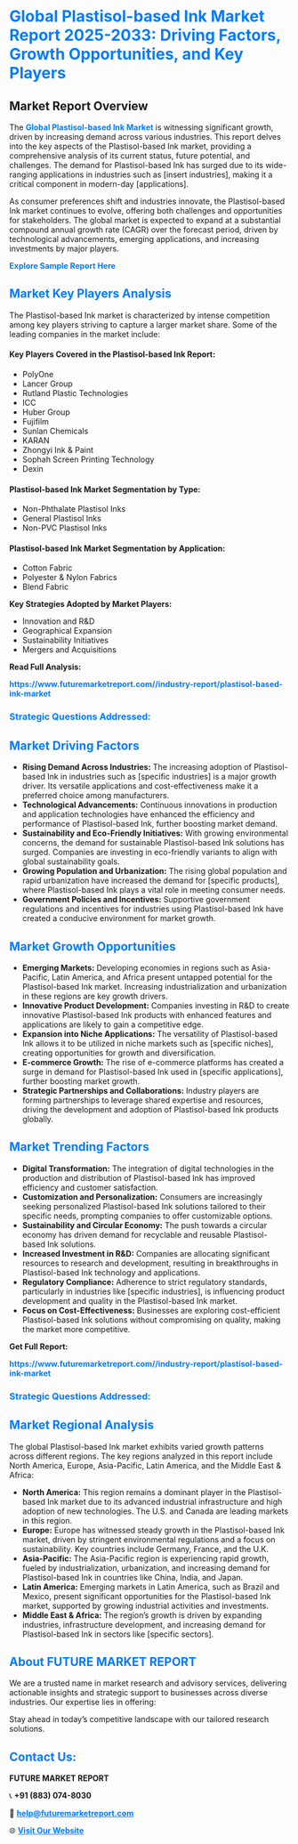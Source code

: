 <h1 style="color: #007BFF;">Global Plastisol-based Ink Market Report 2025-2033: Driving Factors, Growth Opportunities, and Key Players</h1>

<section id="overview">
<h2>Market Report Overview</h2>
<p>The <a href="https://www.futuremarketreport.com//industry-report/plastisol-based-ink-market" style="color: #007BFF; text-decoration: none;"><strong>Global Plastisol-based Ink Market</strong></a> is witnessing significant growth, driven by increasing demand across various industries. This report delves into the key aspects of the Plastisol-based Ink market, providing a comprehensive analysis of its current status, future potential, and challenges. The demand for Plastisol-based Ink has surged due to its wide-ranging applications in industries such as [insert industries], making it a critical component in modern-day [applications].</p>
<p>As consumer preferences shift and industries innovate, the Plastisol-based Ink market continues to evolve, offering both challenges and opportunities for stakeholders. The global market is expected to expand at a substantial compound annual growth rate (CAGR) over the forecast period, driven by technological advancements, emerging applications, and increasing investments by major players.</p>
</section>

<section id="overview">
<p><a href="https://www.futuremarketreport.com//request-sample/reportId=57547" style="color: #007BFF; text-decoration: none;"><strong>Explore Sample Report Here</strong></a></p>
</section>

<section id="key-players">
<h2 style="color: #007BFF;">Market Key Players Analysis</h2>
<p>The Plastisol-based Ink market is characterized by intense competition among key players striving to capture a larger market share. Some of the leading companies in the market include:</p>
<h4>Key Players Covered in the Plastisol-based Ink Report:</h4>
<ul><li>PolyOne</li><li>Lancer Group</li><li>Rutland Plastic Technologies</li><li>ICC</li><li>Huber Group</li><li>Fujifilm</li><li>Sunlan Chemicals</li><li>KARAN</li><li>Zhongyi Ink &amp; Paint</li><li>Sophah Screen Printing Technology</li><li>Dexin</li></ul>
<h4>Plastisol-based Ink Market Segmentation by Type:</h4>
<ul><li>Non-Phthalate Plastisol Inks</li><li>General Plastisol Inks</li><li>Non-PVC Plastisol Inks</li></ul>

<h4>Plastisol-based Ink Market Segmentation by Application:</h4>
<ul><li>Cotton Fabric</li><li>Polyester &amp; Nylon Fabrics</li><li>Blend Fabric</li></ul>
<p><strong>Key Strategies Adopted by Market Players:</strong></p>
<ul>
<li>Innovation and R&D</li>
<li>Geographical Expansion</li>
<li>Sustainability Initiatives</li>
<li>Mergers and Acquisitions</li>
</ul>
</section>

<section>
<p><strong>Read Full Analysis: </strong></p><a href="https://www.futuremarketreport.com//industry-report/plastisol-based-ink-market" style="color: #007BFF; text-decoration: none;"><strong>https://www.futuremarketreport.com//industry-report/plastisol-based-ink-market</strong></a>
<h3 style="color: #007BFF;">Strategic Questions Addressed:</h3>
</section>

<section id="driving-factors">
<h2 style="color: #007BFF;">Market Driving Factors</h2>
<ul>
<li><strong>Rising Demand Across Industries:</strong> The increasing adoption of Plastisol-based Ink in industries such as [specific industries] is a major growth driver. Its versatile applications and cost-effectiveness make it a preferred choice among manufacturers.</li>
<li><strong>Technological Advancements:</strong> Continuous innovations in production and application technologies have enhanced the efficiency and performance of Plastisol-based Ink, further boosting market demand.</li>
<li><strong>Sustainability and Eco-Friendly Initiatives:</strong> With growing environmental concerns, the demand for sustainable Plastisol-based Ink solutions has surged. Companies are investing in eco-friendly variants to align with global sustainability goals.</li>
<li><strong>Growing Population and Urbanization:</strong> The rising global population and rapid urbanization have increased the demand for [specific products], where Plastisol-based Ink plays a vital role in meeting consumer needs.</li>
<li><strong>Government Policies and Incentives:</strong> Supportive government regulations and incentives for industries using Plastisol-based Ink have created a conducive environment for market growth.</li>
</ul>
</section>

<section id="growth-opportunities">
<h2 style="color: #007BFF;">Market Growth Opportunities</h2>
<ul>
<li><strong>Emerging Markets:</strong> Developing economies in regions such as Asia-Pacific, Latin America, and Africa present untapped potential for the Plastisol-based Ink market. Increasing industrialization and urbanization in these regions are key growth drivers.</li>
<li><strong>Innovative Product Development:</strong> Companies investing in R&D to create innovative Plastisol-based Ink products with enhanced features and applications are likely to gain a competitive edge.</li>
<li><strong>Expansion into Niche Applications:</strong> The versatility of Plastisol-based Ink allows it to be utilized in niche markets such as [specific niches], creating opportunities for growth and diversification.</li>
<li><strong>E-commerce Growth:</strong> The rise of e-commerce platforms has created a surge in demand for Plastisol-based Ink used in [specific applications], further boosting market growth.</li>
<li><strong>Strategic Partnerships and Collaborations:</strong> Industry players are forming partnerships to leverage shared expertise and resources, driving the development and adoption of Plastisol-based Ink products globally.</li>
</ul>
</section>

<section id="trending-factors">
<h2 style="color: #007BFF;">Market Trending Factors</h2>
<ul>
<li><strong>Digital Transformation:</strong> The integration of digital technologies in the production and distribution of Plastisol-based Ink has improved efficiency and customer satisfaction.</li>
<li><strong>Customization and Personalization:</strong> Consumers are increasingly seeking personalized Plastisol-based Ink solutions tailored to their specific needs, prompting companies to offer customizable options.</li>
<li><strong>Sustainability and Circular Economy:</strong> The push towards a circular economy has driven demand for recyclable and reusable Plastisol-based Ink solutions.</li>
<li><strong>Increased Investment in R&D:</strong> Companies are allocating significant resources to research and development, resulting in breakthroughs in Plastisol-based Ink technology and applications.</li>
<li><strong>Regulatory Compliance:</strong> Adherence to strict regulatory standards, particularly in industries like [specific industries], is influencing product development and quality in the Plastisol-based Ink market.</li>
<li><strong>Focus on Cost-Effectiveness:</strong> Businesses are exploring cost-efficient Plastisol-based Ink solutions without compromising on quality, making the market more competitive.</li>
</ul>
</section>

<section>
<p><strong>Get Full Report: </strong></p><a href="https://www.futuremarketreport.com//industry-report/plastisol-based-ink-market" style="color: #007BFF; text-decoration: none;"><strong>https://www.futuremarketreport.com//industry-report/plastisol-based-ink-market</strong></a>
<h3 style="color: #007BFF;">Strategic Questions Addressed:</h3>
</section>


<section id="regional-analysis">
<h2 style="color: #007BFF;">Market Regional Analysis</h2>
<p>The global Plastisol-based Ink market exhibits varied growth patterns across different regions. The key regions analyzed in this report include North America, Europe, Asia-Pacific, Latin America, and the Middle East & Africa:</p>
<ul>
<li><strong>North America:</strong> This region remains a dominant player in the Plastisol-based Ink market due to its advanced industrial infrastructure and high adoption of new technologies. The U.S. and Canada are leading markets in this region.</li>
<li><strong>Europe:</strong> Europe has witnessed steady growth in the Plastisol-based Ink market, driven by stringent environmental regulations and a focus on sustainability. Key countries include Germany, France, and the U.K.</li>
<li><strong>Asia-Pacific:</strong> The Asia-Pacific region is experiencing rapid growth, fueled by industrialization, urbanization, and increasing demand for Plastisol-based Ink in countries like China, India, and Japan.</li>
<li><strong>Latin America:</strong> Emerging markets in Latin America, such as Brazil and Mexico, present significant opportunities for the Plastisol-based Ink market, supported by growing industrial activities and investments.</li>
<li><strong>Middle East & Africa:</strong> The region’s growth is driven by expanding industries, infrastructure development, and increasing demand for Plastisol-based Ink in sectors like [specific sectors].</li>
</ul>
</section>

<footer>
<h2 style="color: #007BFF;">About FUTURE MARKET REPORT</h2>
<p>We are a trusted name in market research and advisory services, delivering actionable insights and strategic support to businesses across diverse industries. Our expertise lies in offering:</p>

<p>Stay ahead in today’s competitive landscape with our tailored research solutions.</p>

<h2 style="color: #007BFF;">Contact Us:</h2>
<p><strong>FUTURE MARKET REPORT</strong></p>
<p>📞 <strong>+91 (883) 074-8030</strong></p>
<p>📧 <strong><a href="mailto:help@futuremarketreport.com" style="color: #007BFF;">help@futuremarketreport.com</a></strong></p>
<p>🌐 <strong><a href="https://www.futuremarketreport.com/" style="color: #007BFF;">Visit Our Website</a></strong></p>
</footer>
